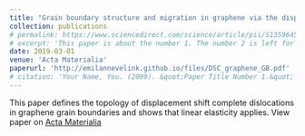 ```yaml
---
title: "Grain boundary structure and migration in graphene via the displacement shift complete lattice"
collection: publications
# permalink: https://www.sciencedirect.com/science/article/pii/S1359645418309728
# excerpt: 'This paper is about the number 1. The number 2 is left for future work.'
date: 2019-03-01
venue: 'Acta Materialia'
paperurl: 'http://emilannevelink.github.io/files/DSC_graphene_GB.pdf'
# citation: 'Your Name, You. (2009). &quot;Paper Title Number 1.&quot; <i>Journal 1</i>. 1(1).'
---
```

This paper defines the topology of displacement shift complete dislocations in graphene grain boundaries and shows that linear elasticity applies.
View paper on [Acta Materialia](https://www.sciencedirect.com/science/article/pii/S1359645418309728)